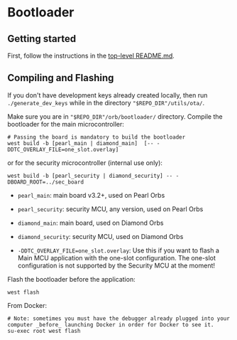 # Bootloader

## Getting started

First, follow the instructions in the [top-level README.md](../README.md).

## Compiling and Flashing

If you don't have development keys already created locally, then run
`./generate_dev_keys` while in the directory `"$REPO_DIR"/utils/ota/`.

Make sure you are in `"$REPO_DIR"/orb/bootloader/` directory.
Compile the bootloader for the main microcontroller:

```shell
# Passing the board is mandatory to build the bootloader
west build -b [pearl_main | diamond_main]  [-- -DDTC_OVERLAY_FILE=one_slot.overlay]
```

or for the security microcontroller (internal use only):

```shell
west build -b [pearl_security | diamond_security] -- -DBOARD_ROOT=../sec_board
```

- `pearl_main`: main board v3.2+, used on Pearl Orbs
- `pearl_security`: security MCU, any version, used on Pearl Orbs
- `diamond_main`: main board, used on Diamond Orbs
- `diamond_security`: security MCU, used on Diamond Orbs

- `-DDTC_OVERLAY_FILE=one_slot.overlay`: Use this if you want to flash a Main MCU application with the one-slot
  configuration. The one-slot configuration is not supported by the Security MCU at the moment!

Flash the bootloader before the application:

```shell
west flash
```

From Docker:

```shell
# Note: sometimes you must have the debugger already plugged into your computer _before_ launching Docker in order for Docker to see it.
su-exec root west flash
```
